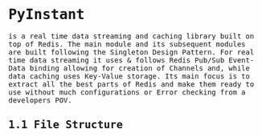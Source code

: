 <samp>

# <b>PyInstant</b>

is a real time data streaming and caching library built on top of Redis. The main module and its subsequent modules are built following the Singleton Design Pattern. For real time data streaming it uses & follows Redis Pub/Sub Event-Data binding allowing for creation of Channels and, while data caching uses Key-Value storage. Its main focus is to extract all the best parts of Redis and make them ready to use without much configurations or Error checking from a developers POV.

## 1.1 <b>File Structure</b>

</samp>
